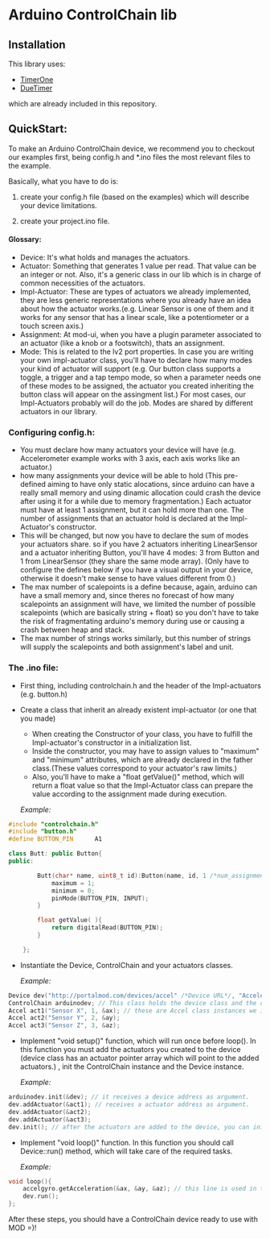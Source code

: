 # Arduino ControlChain lib

## Installation

This library uses:

* [TimerOne](https://code.google.com/p/arduino-timerone/downloads/list)
* [DueTimer](https://github.com/ivanseidel/DueTimer/releases)

which are already included in this repository.

## QuickStart:

To make an Arduino ControlChain device, we recommend you to checkout our examples first, being config.h and *.ino files the most relevant files to the example.

Basically, what you have to do is:

1. create your config.h file (based on the examples) which will describe your device limitations.

2. create your project.ino file.

#### Glossary:

* Device: It's what holds and manages the actuators.
* Actuator: Something that generates 1 value per read. That value can be an integer or not. Also, it's a generic class in our lib which is in charge of common necessities of the actuators.
* Impl-Actuator: These are types of actuators we already implemented, they are less generic representations where you already have an idea about how the actuator works.(e.g. Linear Sensor is one of them and it works for any sensor that has a linear scale, like a potentiometer or a touch screen axis.)
* Assignment: At mod-ui, when you have a plugin parameter associated to an actuator (like a knob or a footswitch), thats an assignment.
* Mode: This is related to the lv2 port properties. In case you are writing your own impl-actuator class, you'll have to declare how many modes your kind of actuator will support (e.g. Our button class supports a toggle, a trigger and a tap tempo mode, so when a parameter needs one of these modes to be assigned, the actuator you created inheriting the button class will appear on the assingment list.) For most cases, our Impl-Actuators probably will do the job. Modes are shared by different actuators in our library.

### Configuring config.h:

* You must declare how many actuators your device will have (e.g. Accelerometer example works with 3 axis, each axis works like an actuator.)
* how many assignments your device will be able to hold (This pre-defined aiming to have only static alocations, since arduino can have a really small memory and using dinamic allocation could crash the device after using it for a while due to memory fragmentation.) Each actuator must have at least 1 assignment, but it can hold more than one. The number of assignments that an actuator hold is declared at the Impl-Actuator's constructor.
* This will be changed, but now you have to declare the sum of modes your actuators share. so if you have 2 actuators inheriting LinearSensor and a actuator inheriting Button, you'll have 4 modes: 3 from Button and 1 from LinearSensor (they share the same mode array).
(Only have to configure the defines below if you have a visual output in your device, otherwise it doesn't make sense to have values different from 0.)
* The max number of scalepoints is a define because, again, arduino can have a small memory and, since theres no forecast of how many scalepoints an assignment will have, we limited the number of possible scalepoints (which are basically string + float) so you don't have to take the risk of fragmentating arduino's memory during use or causing a crash between heap and stack.
* The max number of strings works similarly, but this number of strings will supply the scalepoints and both assignment's label and unit.

### The .ino file:

* First thing, including controlchain.h and the header of the Impl-actuators (e.g. button.h)
* Create a class that inherit an already existent impl-actuator (or one that you made)
    - When creating the Constructor of your class, you have to fulfill the Impl-actuator's constructor in a initialization list.
    - Inside the constructor, you may have to assign values to "maximum" and "minimum" attributes, which are already declared in the father class.(These values correspond to your actuator's raw limits.)
    - Also, you'll have to make a "float getValue()" method, which will return a float value so that the Impl-Actuator class can prepare the value according to the assignment made during execution.

    *Example:*

```c++
#include "controlchain.h"
#include "button.h"
#define BUTTON_PIN      A1

class Butt: public Button{
public:

        Butt(char* name, uint8_t id):Button(name, id, 1 /*num_assignments*/, 50/*debounce delay, if 0, no debounce.*/){
            maximum = 1;
            minimum = 0;
            pinMode(BUTTON_PIN, INPUT);
        }

        float getValue( ){
            return digitalRead(BUTTON_PIN);
        }

    };
```

* Instantiate the Device, ControlChain and your actuators classes.

    *Example:*

```c++
Device dev("http://portalmod.com/devices/accel" /*Device URL*/, "Accelerino" /*Device Label*/, 1 /*Device channel, in case there's more than one of the same.*/);
ControlChain arduinodev; // This class holds the device class and the communication system together.
Accel act1("Sensor X", 1, &ax); // these are Accel class instances we implemented in our case_accel.
Accel act2("Sensor Y", 2, &ay);
Accel act3("Sensor Z", 3, &az);
```

* Implement "void setup()" function, which will run once before loop(). In this function you must add the actuators you created to the device (device class has an actuator pointer array which will point to the added actuators.) , init the ControlChain instance and the Device instance.

    *Example:*
```c++
arduinodev.init(&dev); // it receives a device address as argument.
dev.addActuator(&act1); // receives a actuator address as argument.
dev.addActuator(&act2);
dev.addActuator(&act3);
dev.init(); // after the actuators are added to the device, you can initialize it.
```

* Implement "void loop()" function. In this function you should call Device::run() method, which will take care of the required tasks.

    *Example:*

```c++
void loop(){
    accelgyro.getAcceleration(&ax, &ay, &az); // this line is used in the case_accel, but is not obligatory.
    dev.run();
};
```

After these steps, you should have a ControlChain device ready to use with MOD =)!